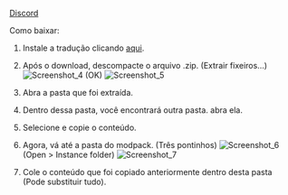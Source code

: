 [Discord](https://discord.gg/N7tVmYgNsr)

Como baixar:

1. Instale a tradução clicando [aqui](https://github.com/Ezequiel9898/FTB-Arcanum-Institute_pt_br/archive/refs/heads/main.zip).

2. Após o download, descompacte o arquivo .zip.
  (Extrair fixeiros...)
![Screenshot_4](https://github.com/Ezequiel9898/FTB-Arcanum-Institute_pt_br/assets/106291086/ded1a065-bb14-4bbf-8ff8-f1ac3b8b9315)
  (OK)
 ![Screenshot_5](https://github.com/Ezequiel9898/FTB-Arcanum-Institute_pt_br/assets/106291086/9c463fb7-7f4f-46a6-9ae5-7c83bf497abe)

3. Abra a pasta que foi extraída.

4. Dentro dessa pasta, você encontrará outra pasta. abra ela.

5. Selecione e copie o conteúdo.

6. Agora, vá até a pasta do modpack.
  (Três pontinhos)
![Screenshot_6](https://github.com/Ezequiel9898/FTB-Arcanum-Institute_pt_br/assets/106291086/e2ab1a3b-d325-4aa7-9baf-0068089c11f0)
   (Open > Instance folder)
![Screenshot_7](https://github.com/Ezequiel9898/FTB-Arcanum-Institute_pt_br/assets/106291086/45611604-3428-4866-bf89-4cf2d58a23fd)

8. Cole o conteúdo que foi copiado anteriormente dentro desta pasta (Pode substituir tudo).
